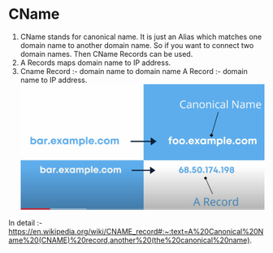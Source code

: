 # CName
1. CName stands for canonical name. It is just an Alias which matches one domain name to another domain name. So if you want to connect two domain names. Then CName Records can be used. 
2. A Records maps domain name to IP address. 
3.  Cname Record :- domain name to domain name
    A Record :- domain name to IP address.
![](./images/1.png)

In detail :- https://en.wikipedia.org/wiki/CNAME_record#:~:text=A%20Canonical%20Name%20(CNAME)%20record,another%20(the%20canonical%20name).


